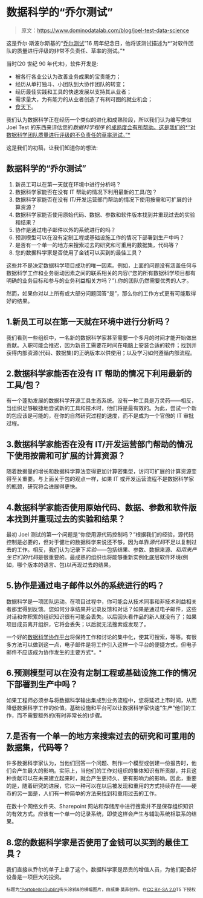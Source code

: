 # 数据科学的“乔尔测试”

> 原文：<https://www.dominodatalab.com/blog/joel-test-data-science>

这是乔尔·斯波尔斯基的“[乔尔测试](http://joelonsoftware.com/articles/fog0000000043.html)”16 周年纪念日，他将该测试描述为*“对软件团队的质量进行评级的非常不负责任、草率的测试。”*

当时(20 世纪 90 年代末)，软件开发是:

*   被各行各业公认为改善业务成果的宝贵能力；
*   经历从单打独斗、小团队到大协作团队的转变；
*   经历最佳实践和工具的快速发展以支持其从业者；
*   需求量大，为有能力的从业者创造了有利可图的就业机会；
*   [食天下](http://www.wsj.com/articles/SB10001424053111903480904576512250915629460)。

我们认为数据科学正在经历一个类似的进化和成熟阶段，所以我们认为编写类似 Joel Test 的东西来评估您的*数据科学程序* 的[成熟度会有所帮助。这是我们的*“对数据科学团队质量进行评级的不负责任的草率测试。”*](/news/the-seven-stages-of-mlops-maturity)

这是我们的初稿，让我们知道你的想法:

## 数据科学的“乔尔测试”

1.  新员工可以在第一天就在环境中进行分析吗？
2.  数据科学家能否在没有 IT 帮助的情况下利用最新的工具/包？
3.  数据科学家能否在没有 IT/开发运营部门帮助的情况下使用按需和可扩展的计算资源？
4.  数据科学家能否使用原始代码、数据、参数和软件版本找到并重现过去的实验和结果？
5.  协作是通过电子邮件以外的系统进行的吗？
6.  预测模型可以在没有定制工程或基础设施工作的情况下部署到生产中吗？
7.  是否有一个单一的地方来搜索过去的研究和可重用的数据集，代码等？
8.  您的数据科学家是否使用了金钱可以买到的最佳工具？

这些并不是决定数据科学项目成功的唯一因素。例如，上面的问题没有涵盖任何与数据科学工作和业务驱动因素之间的联系相关的内容(“您的所有数据科学项目都有明确的业务目标和参与的业务利益相关方吗？”).你的团队仍然需要优秀的人才。

然而，如果你对以上所有或大部分问题回答“是”，那么你的工作方式更有可能取得好的结果。

## 1.新员工可以在第一天就在环境中进行分析吗？

我们看到一些组织中，一名新的数据科学家甚至需要一个多月的时间才能开始做出贡献。入职可能会推迟，因为新员工需要花时间在电脑上安装合适的软件；找到并获得内部资源(代码、数据集)的正确版本以供使用；以及学习如何遵循内部流程。

## 2.数据科学家能否在没有 IT 帮助的情况下利用最新的工具/包？

有一个蓬勃发展的数据科学开源工具生态系统。没有一种工具是万灵药——相反，当组织足够敏捷地尝试新的工具和技术时，他们将是最有效的。为此，尝试一个新的包应该是可能的，在你的自然研究过程的速度，而不是成为一个官僚的 IT 审批过程。

## 3.数据科学家能否在没有 IT/开发运营部门帮助的情况下使用按需和可扩展的计算资源？

随着数据量的增长和数据科学算法变得更加计算密集型，访问可扩展的计算资源变得至关重要。与上面关于包的观点一样，如果 IT 或开发运营流程不是数据科学家的瓶颈，研究将会进展得更快。

## 4.数据科学家能否使用原始代码、数据、参数和软件版本找到并重现过去的实验和结果？

最初 Joel 测试的第一个问题是“你使用源代码控制吗？”根据我们的经验，源代码控制是必要的，但对于健壮的数据科学来说还不够，因为单靠*源代码*不足以复制过去的工作。相反，我们认为记录下*实验*——包括结果、参数、数据来源、*和用来产生它们的代码*是很重要的。最成熟的组织也将能够重新实例化底层软件环境(例如，哪个版本的语言、包)以再现过去的结果。

## 5.协作是通过电子邮件以外的系统进行的吗？

数据科学是一项团队运动。在项目过程中，你可能会从技术同事和非技术利益相关者那里得到反馈。您如何分享结果并记录反馈和对话？如果是通过电子邮件，这些对话和你积累的组织知识很有可能会丢失。以后回头看作品的新人就没有了；如果项目成员离开组织，它将会丢失；以后就无法搜索或发现了。

一个好的[数据科学协作平台](https://www.dominodatalab.com?utm_source=blog&utm_medium=post&utm_campaign=joel-test-data-science)将保持工作和讨论的集中化，使其可搜索，等等。有很多方法可以做到这一点，电子邮件是将工作引入这样一个平台的便捷方式，但电子邮件不应该成为协作发生的主要方式*。*

## 6.预测模型可以在没有定制工程或基础设施工作的情况下部署到生产中吗？

如果工程师必须参与将数据科学输出集成到业务流程中，您将延迟上市时间，从而降低数据科学工作的价值。基础设施和平台可以让数据科学家快速“生产”他们的工作，而不需要额外的(有时非常长的)步骤。

## 7.是否有一个单一的地方来搜索过去的研究和可重用的数据集，代码等？

许多数据科学家认为，当他们回答一个问题、制作一个模型或创建一份报告时，他们会产生最大的影响。实际上，当他们的工作对组织的集体知识有所贡献，并且这种贡献可以在未来建立起来时，就会产生更持久、更有影响力的影响。因此，重要的是，随着研究的进展，它以一种可以在以后被发现和重用的方式持续存在——硬币的另一面是，人们有一种简单的方法来找到和重用过去的工作。

在数十个网络文件夹、Sharepoint 网站和存储库中进行搜索并不是保存组织知识的有效方式。应该有一个单一的记录系统，即使这样会产生与辅助系统相联系的结果。

## 8.您的数据科学家是否使用了金钱可以买到的最佳工具？

我们直接从乔尔的单子上拿了这个。数据科学家是昂贵的增值人员，为他们配备好设备是一项巨大的投资。

<small>标题为[“Portobello(Dublin)](https://www.flickr.com/photos/infomatique/7085350835/in/photolist-bN7gXi-D9cArv-h8PAuy-h8Pofn-h8PCib-h6kK8S-h8PtwU-5rFMnt-8wh8MG-bEAqvM-cnovX5-7Csb1o-h6kJTo-t14GzV-h8PJES-h8NDkK-h6koce-7BcAeu-yBau3Y-cyXyKo-h8PMif-h7NQca-h6kDps-cswyr3-HStvXU-5rL6Ab-c35XEJ-BdQKvQ-BxG3WM-h8Pw7V-h8QLGT-h6kuh1-h8PHmZ-8fSwv9-BdReJy-AHsDBs-7jzbmH-h7P9Ju-h7P3gG-h7NWTM-FjyAeY-dvLXBt-BxKRKk-B7wZMM-BCEB4b-h7NPPX-xTFWLT-h4NNq2-BdQJXA-B7uMCa)街头涂鸦&的横幅图片，由威廉·莫菲创作。在[CC BY-SA 2.0](https://creativecommons.org/licenses/by-sa/2.0/)T5 下授权</small>